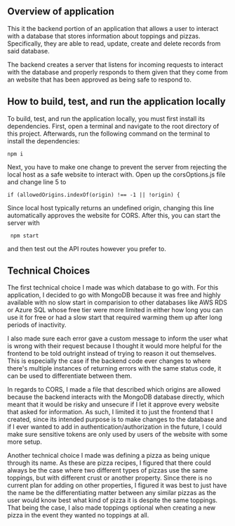 ## Overview of application

This it the backend portion of an application that allows a user to interact with a database that stores information about toppings and pizzas. Specifically, they are able to read, update, create and delete records from said database.

The backend creates a server that listens for incoming requests to interact with the database and properly responds to them given that they come from an website that has been approved as being safe to respond to. 

## How to build, test, and run the application locally

To build, test, and run the application locally, you must first install its dependencies. First, open a terminal and navigate to the root directory of this project. Afterwards, run the following command on the terminal to install the dependencies: 

```
npm i
```

Next, you have to make one change to prevent the server from rejecting the local host as a safe website to interact with. Open up the corsOptions.js file and change line 5 to 

```
if (allowedOrigins.indexOf(origin) !== -1 || !origin) {
```

Since local host typically returns an undefined origin, changing this line automatically approves the website for CORS. After this, you can start the server with 

```
 npm start
 ```

 and then test out the API routes however you prefer to.

 ## Technical Choices

The first technical choice I made was which database to go with. For this application, I decided to go with MongoDB because it was free and highly available with no slow start in comparision to other databases like AWS RDS or Azure SQL whose free tier were more limited in either how long you can use it for free or had a slow start that required warming them up after long periods of inactivity.

I also made sure each error gave a custom message to inform the user what is wrong with their request because I thought it would more helpful for the frontend to be told outright instead of trying to reason it out themselves. This is especially the case if the backend code ever changes to where there's multiple instances of returning errors with the same status code, it can be used to differentiate between them.

In regards to CORS, I made a file that described which origins are allowed because the backend interacts with the MongoDB database directly, which meant that it would be risky and unsecure if I let it approve every website that asked for information. As such, I limited it to just the frontend that I created, since its intended purpose is to make changes to the database and if I ever wanted to add in authentication/authorization in the future, I could make sure sensitive tokens are only used by users of the website with some more setup.

Another technical choice I made was defining a pizza as being unique through its name. As these are pizza recipes, I figured that there could always be the case where two different types of pizzas use the same toppings, but with different crust or another property. Since there is no current plan for adding on other properties, I figured it was best to just have the name be the differentiating matter between any similar pizzas as the user would know best what kind of pizza it is despite the same toppings. That being the case, I also made toppings optional when creating a new pizza in the event they wanted no toppings at all.